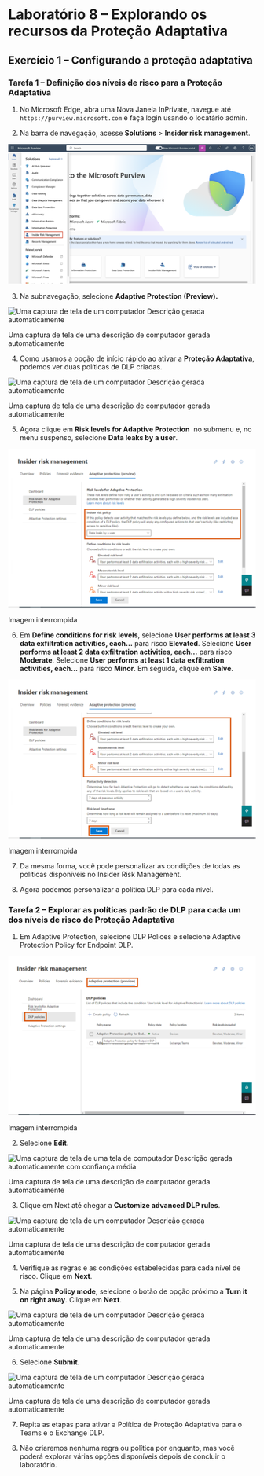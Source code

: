 # Laboratório 8 – Explorando os recursos da Proteção Adaptativa

## Exercício 1 – Configurando a proteção adaptativa

### Tarefa 1 – Definição dos níveis de risco para a Proteção Adaptativa

1.  No Microsoft Edge, abra uma Nova Janela InPrivate, navegue até
    `https://purview.microsoft.com` e faça login usando o locatário
    admin.

2.  Na barra de navegação, acesse **Solutions** \> **Insider risk**
    **management**.

![](./media/image1.png)

3.  Na subnavegação, selecione **Adaptive Protection (Preview).**

![Uma captura de tela de um computador Descrição gerada
automaticamente](./media/image2.png)

Uma captura de tela de uma descrição de computador gerada
automaticamente

4.  Como usamos a opção de início rápido ao ativar a **Proteção
    Adaptativa**, podemos ver duas políticas de DLP criadas.

![Uma captura de tela de um computador Descrição gerada
automaticamente](./media/image3.png)

Uma captura de tela de uma descrição de computador gerada
automaticamente

5.  Agora clique em **Risk levels for Adaptive Protection**  no submenu
    e, no menu suspenso, selecione **Data leaks by a user**.

![Imagem quebrada](./media/image4.png)

Imagem interrompida

6.  Em **Define conditions for risk levels**, selecione **User performs
    at least 3 data exfiltration activities, each…** para risco
    **Elevated**. Selecione **User performs at least 2 data exfiltration
    activities, each…** para risco **Moderate**. Selecione **User
    performs at least 1 data exfiltration activities, each…** para risco
    **Minor**. Em seguida, clique em **Salve**.

![Imagem quebrada](./media/image5.png)

Imagem interrompida

7.  Da mesma forma, você pode personalizar as condições de todas as
    políticas disponíveis no Insider Risk Management.

8.  Agora podemos personalizar a política DLP para cada nível.

### Tarefa 2 – Explorar as políticas padrão de DLP para cada um dos níveis de risco de Proteção Adaptativa

1.  Em Adaptive Protection, selecione DLP Polices e selecione Adaptive
    Protection Policy for Endpoint DLP.

![Imagem quebrada](./media/image6.png)

Imagem interrompida

2.  Selecione **Edit**.

![Uma captura de tela de uma tela de computador Descrição gerada
automaticamente com confiança média](./media/image7.png)

Uma captura de tela de uma descrição de computador gerada
automaticamente

3.  Clique em Next até chegar a **Customize advanced DLP rules**.

![Uma captura de tela de um computador Descrição gerada
automaticamente](./media/image8.png)

Uma captura de tela de uma descrição de computador gerada
automaticamente

4.  Verifique as regras e as condições estabelecidas para cada nível de
    risco. Clique em **Next**.

5.  Na página **Policy mode**, selecione o botão de opção próximo a
    **Turn it on right away**. Clique em **Next**.

![Uma captura de tela de um computador Descrição gerada
automaticamente](./media/image9.png)

Uma captura de tela de uma descrição de computador gerada
automaticamente

6.  Selecione **Submit**.

![Uma captura de tela de um computador Descrição gerada
automaticamente](./media/image9.png)

Uma captura de tela de uma descrição de computador gerada
automaticamente

7.  Repita as etapas para ativar a Política de Proteção Adaptativa para
    o Teams e o Exchange DLP.

8.  Não criaremos nenhuma regra ou política por enquanto, mas você
    poderá explorar várias opções disponíveis depois de concluir o
    laboratório.
